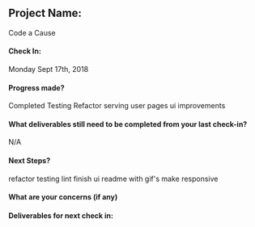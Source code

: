 ## Project Name:
Code a Cause
#### Check In:
Monday Sept 17th, 2018
#### Progress made?

Completed Testing
Refactor
serving user pages
ui improvements

#### What deliverables still need to be completed from your last check-in?

N/A

#### Next Steps?

refactor testing
lint
finish ui
readme with gif's
make responsive

#### What are your concerns (if any)

#### Deliverables for next check in:


